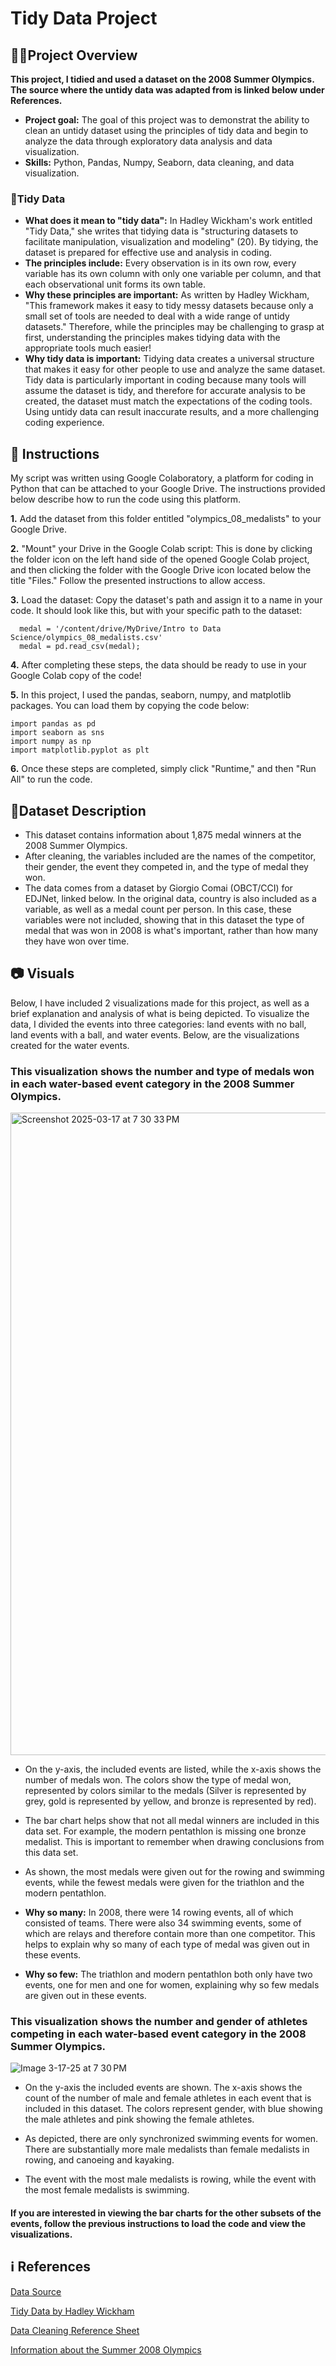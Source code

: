 # Tidy Data Project 
## 🧑‍🏫Project Overview  
**This project, I tidied and used a dataset on the 2008 Summer Olympics. The source where the untidy data was adapted from is linked below under References.**
- **Project goal:** The goal of this project was to demonstrat the ability to clean an untidy dataset using the principles of tidy data and begin to analyze the data through exploratory data analysis and data visualization. 
- **Skills:** Python, Pandas, Numpy, Seaborn, data cleaning, and data visualization.

### 🧹Tidy Data  
- **What does it mean to "tidy data":** In Hadley Wickham's work entitled "Tidy Data," she writes that tidying data is "structuring datasets to facilitate manipulation, visualization and modeling" (20). By tidying, the dataset is prepared for effective use and analysis in coding.
- **The principles include:** Every observation is in its own row, every variable has its own column with only one variable per column, and that each observational unit forms its own table.
- **Why these principles are important:** As written by Hadley Wickham, "This framework makes it easy to tidy messy datasets because only a small set of tools are needed to deal with a wide range of untidy datasets." Therefore, while the principles may be challenging to grasp at first, understanding the principles makes tidying data with the appropriate tools much easier! 
- **Why tidy data is important:** Tidying data creates a universal structure that makes it easy for other people to use and analyze the same dataset. Tidy data is particularly important in coding because many tools will assume the dataset is tidy, and therefore for accurate analysis to be created, the dataset must match the expectations of the coding tools. Using untidy data can result inaccurate results, and a more challenging coding experience.
  
## 📖 Instructions 
My script was written using Google Colaboratory, a platform for coding in Python that can be attached to your Google Drive. The instructions provided below describe how to run the code using this platform. 

**1.** Add the dataset from this folder entitled "olympics_08_medalists" to your Google Drive.

**2.** "Mount" your Drive in the Google Colab script: This is done by clicking the folder icon on the left hand side of the opened Google Colab project, and then clicking the folder with the Google Drive icon located below the title "Files." Follow the presented instructions to allow access. 

**3.** Load the dataset: Copy the dataset's path and assign it to a name in your code. It should look like this, but with your specific path to the dataset:
````
  medal = '/content/drive/MyDrive/Intro to Data Science/olympics_08_medalists.csv'
  medal = pd.read_csv(medal);
````
**4.** After completing these steps, the data should be ready to use in your Google Colab copy of the code!

**5.** In this project, I used the pandas, seaborn, numpy, and matplotlib packages. You can load them by copying the code below:
````
import pandas as pd
import seaborn as sns
import numpy as np
import matplotlib.pyplot as plt
````
**6.** Once these steps are completed, simply click "Runtime," and then "Run All" to run the code.

## 📕Dataset Description 
- This dataset contains information about 1,875 medal winners at the 2008 Summer Olympics.
- After cleaning, the variables included are the names of the competitor, their gender, the event they competed in, and the type of medal they won.
- The data comes from a dataset by Giorgio Comai (OBCT/CCI) for EDJNet, linked below. In the original data, country is also included as a variable, as well as a medal count per person. In this case, these variables were not included, showing that in this dataset the type of medal that was won in 2008 is what's important, rather than how many they have won over time.

## 📷 Visuals 
Below, I have included 2 visualizations made for this project, as well as a brief explanation and analysis of what is being depicted. To visualize the data, I divided the events into three categories: land events with no ball, land events with a ball, and water events. Below, are the visualizations created for the water events.  

### This visualization shows the number and type of medals won in each water-based event category in the 2008 Summer Olympics.
<img width="1028" alt="Screenshot 2025-03-17 at 7 30 33 PM" src="https://github.com/user-attachments/assets/85566922-2f7f-419e-9b04-86d030991cd8" />

- On the y-axis, the included events are listed, while the x-axis shows the number of medals won. The colors show the type of medal won, represented by colors similar to the medals (Silver is represented by grey, gold is represented by yellow, and bronze is represented by red).
  
- The bar chart helps show that not all medal winners are included in this data set. For example, the modern pentathlon is missing one bronze medalist. This is important to remember when drawing conclusions from this data set.
  
- As shown, the most medals were given out for the rowing and swimming events, while the fewest medals were given for the triathlon and the modern pentathlon.
  
- **Why so many:** In 2008, there were 14 rowing events, all of which consisted of teams. There were also 34 swimming events, some of which are relays and therefore contain more than one competitor. This helps to explain why so many of each type of medal was given out in these events.
  
- **Why so few:** The triathlon and modern pentathlon both only have two events, one for men and one for women, explaining why so few medals are given out in these events.

### This visualization shows the number and gender of athletes competing in each water-based event category in the 2008 Summer Olympics.
![Image 3-17-25 at 7 30 PM](https://github.com/user-attachments/assets/443223f9-3e42-4264-b1d6-a4c553652e9f)

- On the y-axis the included events are shown. The x-axis shows the count of the number of male and female athletes in each event that is included in this dataset. The colors represent gender, with blue showing the male athletes and pink showing the female athletes.
  
- As depicted, there are only synchronized swimming events for women. There are substantially more male medalists than female medalists in rowing, and canoeing and kayaking.
  
- The event with the most male medalists is rowing, while the event with the most female medalists is swimming.

#### If you are interested in viewing the bar charts for the other subsets of the events, follow the previous instructions to load the code and view the visualizations. 
  


## ℹ️ References 
[Data Source](https://edjnet.github.io/OlympicsGoNUTS/2008/)

[Tidy Data by Hadley Wickham](https://vita.had.co.nz/papers/tidy-data.pdf)

[Data Cleaning Reference Sheet](https://pandas.pydata.org/Pandas_Cheat_Sheet.pdf)

[Information about the Summer 2008 Olympics ](https://www.olympics.com/en/olympic-games/beijing-2008/results)

